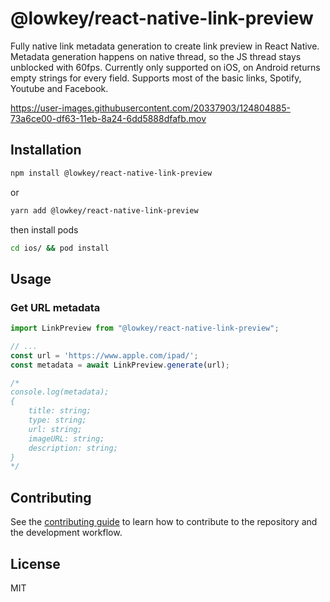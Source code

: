 # @lowkey/react-native-link-preview
Fully native link metadata generation to create link preview in React Native. Metadata generation happens on native thread, so the JS thread stays unblocked with 60fps. Currently only supported on iOS, on Android returns empty strings for every field. Supports most of the basic links, Spotify, Youtube and Facebook.


https://user-images.githubusercontent.com/20337903/124804885-73a6ce00-df63-11eb-8a24-6dd5888dfafb.mov



## Installation

```sh
npm install @lowkey/react-native-link-preview
```

or 

```sh
yarn add @lowkey/react-native-link-preview
```

then install pods

```sh
cd ios/ && pod install
```

## Usage
### Get URL metadata

```js
import LinkPreview from "@lowkey/react-native-link-preview";

// ...
const url = 'https://www.apple.com/ipad/';
const metadata = await LinkPreview.generate(url);

/*
console.log(metadata);
{
    title: string;
    type: string;
    url: string;
    imageURL: string;
    description: string;
}
*/
```

## Contributing

See the [contributing guide](CONTRIBUTING.md) to learn how to contribute to the repository and the development workflow.

## License

MIT
